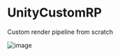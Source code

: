 # UnityCustomRP
Custom render pipeline from scratch

![image](https://user-images.githubusercontent.com/24364377/168770892-60d821b0-515e-4a89-b420-f96b96a68829.png)

